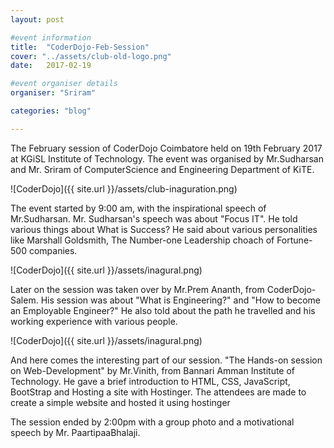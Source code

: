 ```yaml
---
layout: post

#event information
title:  "CoderDojo-Feb-Session"
cover: "../assets/club-old-logo.png"
date:   2017-02-19

#event organiser details
organiser: "Sriram"

categories: "blog"

---
```


The February session of CoderDojo Coimbatore held on 19th February 2017 at KGiSL Institute of Technology. The event was organised by Mr.Sudharsan and Mr. Sriram of ComputerScience and Engineering Department of KiTE.

![CoderDojo]({{ site.url }}/assets/club-inaguration.png)

The event started by 9:00 am, with the inspirational speech of Mr.Sudharsan. Mr. Sudharsan's speech was about "Focus IT". He told various things about What is Success? He said about various personalities like Marshall Goldsmith, The Number-one Leadership choach of Fortune-500 companies.

![CoderDojo]({{ site.url }}/assets/inagural.png)

Later on the session was taken over by Mr.Prem Ananth, from CoderDojo-Salem. His session was about "What is Engineering?" and "How to become an Employable Engineer?" He also told about the path he travelled and his working experience with various people.

![CoderDojo]({{ site.url }}/assets/inagural.png)

And here comes the interesting part of our session. "The Hands-on session on Web-Development" by Mr.Vinith, from Bannari Amman Institute of Technology. He gave a brief introduction to HTML, CSS, JavaScript, BootStrap and Hosting a site with Hostinger. The attendees are made to create a simple website and hosted it using hostinger

The session ended by 2:00pm with a group photo and a motivational speech by Mr. PaartipaaBhalaji.

